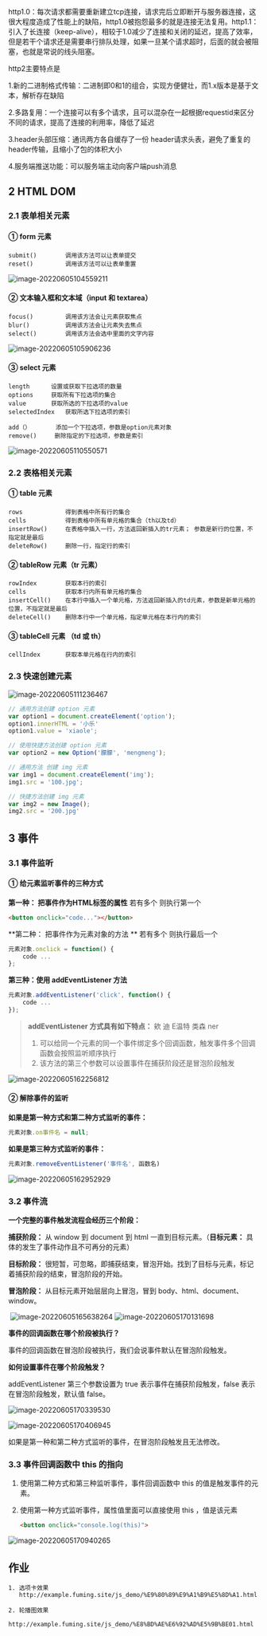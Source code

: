http1.0：每次请求都需要重新建立tcp连接，请求完后立即断开与服务器连接，这很大程度造成了性能上的缺陷，http1.0被抱怨最多的就是连接无法复用。http1.1：引入了长连接（keep-alive），相较于1.0减少了连接和关闭的延迟，提高了效率，但是若干个请求还是需要串行排队处理，如果一旦某个请求超时，后面的就会被阻塞，也就是常说的线头阻塞。

http2主要特点是

1.新的二进制格式传输：二进制即0和1的组合，实现方便健壮，而1.x版本是基于文本，解析存在缺陷

2.多路复用：一个连接可以有多个请求，且可以混杂在一起根据requestid来区分不同的请求，提高了连接的利用率，降低了延迟

3.header头部压缩：通讯两方各自缓存了一份 header请求头表，避免了重复的header传输，且缩小了包的体积大小

4.服务端推送功能：可以服务端主动向客户端push消息





## 2 HTML DOM

### 2.1 表单相关元素

#### ① form 元素

```
submit()		调用该方法可以让表单提交
reset()			调用该方法可以让表单重置
```

![image-20220605104559211](C:\Users\RockStar\AppData\Roaming\Typora\typora-user-images\image-20220605104559211.png)	

#### ② 文本输入框和文本域（input 和 textarea）

```
focus()			调用该方法会让元素获取焦点
blur()			调用该方法会让元素失去焦点
select()		调用该方法会选中里面的文字内容
```

![image-20220605105906236](C:\Users\RockStar\AppData\Roaming\Typora\typora-user-images\image-20220605105906236.png)	

#### ③ select 元素

```
length		设置或获取下拉选项的数量
options		获取所有下拉选项的集合
value		获取所选的下拉选项的value
selectedIndex	获取所选下拉选项的索引

add（）		添加一个下拉选项，参数是option元素对象
remove()	 删除指定的下拉选项，参数是索引
```

![image-20220605110550571](C:\Users\RockStar\AppData\Roaming\Typora\typora-user-images\image-20220605110550571.png)	



### 2.2 表格相关元素

#### ① table 元素

```
rows			得到表格中所有行的集合
cells			得到表格中所有单元格的集合（th以及td）
insertRow()		在表格中插入一行，方法返回新插入的tr元素； 参数是新行的位置，不指定就是最后
deleteRow()     删除一行，指定行的索引
```

#### ② tableRow 元素（tr 元素）

```
rowIndex		获取本行的索引
cells			获取本行内所有单元格的集合
insertCell()	在本行中插入一个单元格，方法返回新插入的td元素，参数是新单元格的位置，不指定就是最后
deleteCell()	删除本行中一个单元格，指定单元格在本行内的索引
```

#### ③ tableCell 元素 （td 或 th）

```
cellIndex		获取本单元格在行内的索引
```

### 2.3 快速创建元素

![image-20220605111236467](C:\Users\RockStar\AppData\Roaming\Typora\typora-user-images\image-20220605111236467.png)	

```js
// 通用方法创建 option 元素
var option1 = document.createElement('option');
option1.innerHTML = '小乐'
option1.value = 'xiaole';

// 使用快捷方法创建 option 元素
var option2 = new Option('朦朦', 'mengmeng');
```

```js
// 通用方法 创建 img 元素
var img1 = document.createElement('img');
img1.src = '100.jpg';

// 快捷方法创建 img 元素
var img2 = new Image();
img2.src = '200.jpg'
```





## 3 事件

### 3.1 事件监听

#### ① 给元素监听事件的三种方式

**第一种： 把事件作为HTML标签的属性**   若有多个 则执行第一个

```html
<button onclick="code..."></button>  
```

**第二种： 把事件作为元素对象的方法 **   若有多个 则执行最后一个

```js
元素对象.onclick = function() {
  	code ...  
};
```

**第三种：使用 addEventListener 方法**

```js
元素对象.addEventListener('click', function() {
   	code ... 
});
```

> **addEventListener 方式具有如下特点：**  欸 迪 E温特 类森 ner
>
> 1. 可以给同一个元素的同一个事件绑定多个回调函数，触发事件多个回调函数会按照监听顺序执行
> 2. 该方法的第三个参数可以设置事件在捕获阶段还是冒泡阶段触发

![image-20220605162256812](C:\Users\RockStar\AppData\Roaming\Typora\typora-user-images\image-20220605162256812.png)	

#### ② 解除事件的监听

**如果是第一种方式和第二种方式监听的事件：**

```js
元素对象.on事件名 = null;
```

**如果是第三种方式监听的事件：**

```js
元素对象.removeEventListener('事件名', 函数名)
```

![image-20220605162952929](C:\Users\RockStar\AppData\Roaming\Typora\typora-user-images\image-20220605162952929.png)	





### 3.2 事件流

**一个完整的事件触发流程会经历三个阶段：**

**捕获阶段：** 从 window 到 document 到 html 一直到目标元素。（**目标元素：** 具体的发生了事件动作且不可再分的元素）

**目标阶段：** 很短暂，可忽略，即捕获结束，冒泡开始。找到了目标与元素，标记着捕获阶段的结束，冒泡阶段的开始。

**冒泡阶段：** 从目标元素开始层层向上冒泡，冒到 body、html、document、window。

​	![image-20220605165638264](C:\Users\RockStar\AppData\Roaming\Typora\typora-user-images\image-20220605165638264.png)	![image-20220605170131698](C:\Users\RockStar\AppData\Roaming\Typora\typora-user-images\image-20220605170131698.png)

**事件的回调函数在哪个阶段被执行？**

事件的回调函数在冒泡阶段被执行，我们会说事件默认在冒泡阶段触发。

**如何设置事件在哪个阶段触发？**

addEventListener 第三个参数设置为 true 表示事件在捕获阶段触发，false 表示在冒泡阶段触发，默认值 false。

![image-20220605170339530](C:\Users\RockStar\AppData\Roaming\Typora\typora-user-images\image-20220605170339530.png)

![image-20220605170406945](C:\Users\RockStar\AppData\Roaming\Typora\typora-user-images\image-20220605170406945.png)		

如果是第一种和第二种方式监听的事件，在冒泡阶段触发且无法修改。

### 3.3  事件回调函数中 this 的指向

1. 使用第二种方式和第三种监听事件，事件回调函数中 this 的值是触发事件的元素。

2. 使用第一种方式监听事件，属性值里面可以直接使用 this ，值是该元素

   ```html
   <button onclick="console.log(this)">
   ```

![image-20220605170940265](C:\Users\RockStar\AppData\Roaming\Typora\typora-user-images\image-20220605170940265.png)	





## 作业

```
1. 选项卡效果
   http://example.fuming.site/js_demo/%E9%80%89%E9%A1%B9%E5%8D%A1.html
   
2. 轮播图效果
   http://example.fuming.site/js_demo/%E8%BD%AE%E6%92%AD%E5%9B%BE01.html
```

